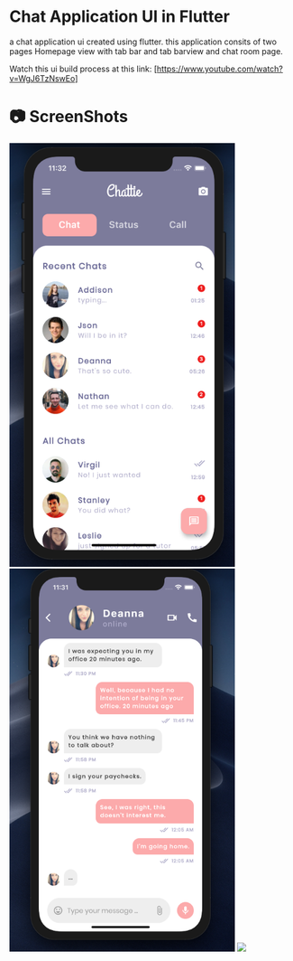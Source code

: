 # Chat Application UI in Flutter
a chat application ui created using flutter. this application consits of two pages Homepage view with tab bar and tab barview and chat room page.

Watch this ui build process at this link: [https://www.youtube.com/watch?v=WgJ6TzNswEo]

# 📷 ScreenShots
<img src="screenshot/app-screen-1.png" width="400">
<img src="screenshot/app-screen-2.png" width="400">
<img src="screenshot/video.gif">

